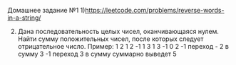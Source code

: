Домашнее задание №1
1)https://leetcode.com/problems/reverse-words-in-a-string/

2) Дана последовательность целых чисел, оканчивающаяся нулем. Найти сумму положительных чисел, после которых следует отрицательное число.
Пример: 1 2 1 2 -1 1 3 1 3 -1 0
2 -1 переход - 2 в сумму
3 -1 переход 3 в сумму
суммарно выведет 5